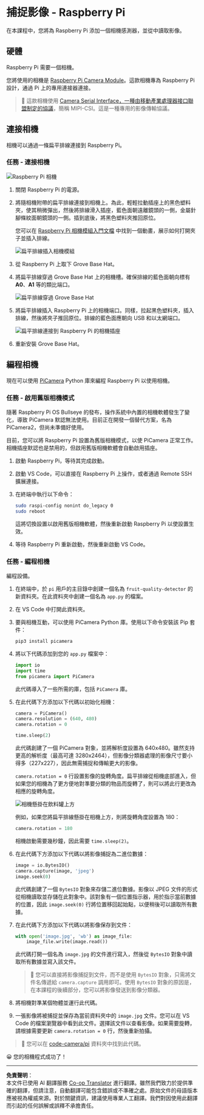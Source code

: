 <!--
CO_OP_TRANSLATOR_METADATA:
{
  "original_hash": "c677667095f6133eee418c7e53615d05",
  "translation_date": "2025-08-26T21:49:27+00:00",
  "source_file": "4-manufacturing/lessons/2-check-fruit-from-device/pi-camera.md",
  "language_code": "mo"
}
-->
# 捕捉影像 - Raspberry Pi

在本課程中，您將為 Raspberry Pi 添加一個相機感測器，並從中讀取影像。

## 硬體

Raspberry Pi 需要一個相機。

您將使用的相機是 [Raspberry Pi Camera Module](https://www.raspberrypi.org/products/camera-module-v2/)。這款相機專為 Raspberry Pi 設計，通過 Pi 上的專用連接器連接。

> 💁 這款相機使用 [Camera Serial Interface，一種由移動產業處理器接口聯盟制定的協議](https://wikipedia.org/wiki/Camera_Serial_Interface)，簡稱 MIPI-CSI。這是一種專用的影像傳輸協議。

## 連接相機

相機可以通過一條扁平排線連接到 Raspberry Pi。

### 任務 - 連接相機

![Raspberry Pi 相機](../../../../../translated_images/pi-camera-module.4278753c31bd6e757aa2b858be97d72049f71616278cefe4fb5abb485b40a078.mo.png)

1. 關閉 Raspberry Pi 的電源。

1. 將隨相機附帶的扁平排線連接到相機上。為此，輕輕拉動插座上的黑色塑料夾，使其稍微彈出，然後將排線滑入插座，藍色面朝遠離鏡頭的一側，金屬針腳條紋面朝鏡頭的一側。插到底後，將黑色塑料夾推回原位。

    您可以在 [Raspberry Pi 相機模組入門文檔](https://projects.raspberrypi.org/en/projects/getting-started-with-picamera/2) 中找到一個動畫，展示如何打開夾子並插入排線。

    ![扁平排線插入相機模組](../../../../../translated_images/pi-camera-ribbon-cable.0bf82acd251611c21ac616f082849413e2b322a261d0e4f8fec344248083b07e.mo.png)

1. 從 Raspberry Pi 上取下 Grove Base Hat。

1. 將扁平排線穿過 Grove Base Hat 上的相機槽。確保排線的藍色面朝向標有 **A0**、**A1** 等的類比端口。

    ![扁平排線穿過 Grove Base Hat](../../../../../translated_images/grove-base-hat-ribbon-cable.501fed202fcf73b11b2b68f6d246189f7d15d3e4423c572ddee79d77b4632b47.mo.png)

1. 將扁平排線插入 Raspberry Pi 上的相機端口。同樣，拉起黑色塑料夾，插入排線，然後將夾子推回原位。排線的藍色面應朝向 USB 和以太網端口。

    ![扁平排線連接到 Raspberry Pi 的相機插座](../../../../../translated_images/pi-camera-socket-ribbon-cable.a18309920b11800911082ed7aa6fb28e6d9be3a022e4079ff990016cae3fca10.mo.png)

1. 重新安裝 Grove Base Hat。

## 編程相機

現在可以使用 [PiCamera](https://pypi.org/project/picamera/) Python 庫來編程 Raspberry Pi 以使用相機。

### 任務 - 啟用舊版相機模式

隨著 Raspberry Pi OS Bullseye 的發布，操作系統中內置的相機軟體發生了變化，導致 PiCamera 默認無法使用。目前正在開發一個替代方案，名為 PiCamera2，但尚未準備好使用。

目前，您可以將 Raspberry Pi 設置為舊版相機模式，以使 PiCamera 正常工作。相機插座默認也是禁用的，但啟用舊版相機軟體會自動啟用插座。

1. 啟動 Raspberry Pi，等待其完成啟動。

1. 啟動 VS Code，可以直接在 Raspberry Pi 上操作，或者通過 Remote SSH 擴展連接。

1. 在終端中執行以下命令：

    ```sh
    sudo raspi-config nonint do_legacy 0
    sudo reboot
    ```

    這將切換設置以啟用舊版相機軟體，然後重新啟動 Raspberry Pi 以使設置生效。

1. 等待 Raspberry Pi 重新啟動，然後重新啟動 VS Code。

### 任務 - 編程相機

編程設備。

1. 在終端中，於 `pi` 用戶的主目錄中創建一個名為 `fruit-quality-detector` 的新資料夾。在此資料夾中創建一個名為 `app.py` 的檔案。

1. 在 VS Code 中打開此資料夾。

1. 要與相機互動，可以使用 PiCamera Python 庫。使用以下命令安裝該 Pip 套件：

    ```sh
    pip3 install picamera
    ```

1. 將以下代碼添加到您的 `app.py` 檔案中：

    ```python
    import io
    import time
    from picamera import PiCamera
    ```

    此代碼導入了一些所需的庫，包括 `PiCamera` 庫。

1. 在此代碼下方添加以下代碼以初始化相機：

    ```python
    camera = PiCamera()
    camera.resolution = (640, 480)
    camera.rotation = 0
    
    time.sleep(2)
    ```

    此代碼創建了一個 PiCamera 對象，並將解析度設置為 640x480。雖然支持更高的解析度（最高可達 3280x2464），但影像分類器處理的影像尺寸要小得多（227x227），因此無需捕捉和傳輸更大的影像。

    `camera.rotation = 0` 行設置影像的旋轉角度。扁平排線從相機底部進入，但如果您的相機為了更方便地對準要分類的物品而旋轉了，則可以將此行更改為相應的旋轉角度。

    ![相機懸掛在飲料罐上方](../../../../../translated_images/pi-camera-upside-down.5376961ba31459883362124152ad6b823d5ac5fc14e85f317e22903bd681c2b6.mo.png)

    例如，如果您將扁平排線懸掛在相機上方，則將旋轉角度設置為 180：

    ```python
    camera.rotation = 180
    ```

    相機啟動需要幾秒鐘，因此需要 `time.sleep(2)`。

1. 在此代碼下方添加以下代碼以將影像捕捉為二進位數據：

    ```python
    image = io.BytesIO()
    camera.capture(image, 'jpeg')
    image.seek(0)
    ```

    此代碼創建了一個 `BytesIO` 對象來存儲二進位數據。影像以 JPEG 文件的形式從相機讀取並存儲在此對象中。該對象有一個位置指示器，用於指示當前數據的位置，因此 `image.seek(0)` 行將位置移回起始點，以便稍後可以讀取所有數據。

1. 在此代碼下方添加以下代碼以將影像保存到文件：

    ```python
    with open('image.jpg', 'wb') as image_file:
        image_file.write(image.read())
    ```

    此代碼打開一個名為 `image.jpg` 的文件進行寫入，然後從 `BytesIO` 對象中讀取所有數據並寫入該文件。

    > 💁 您可以直接將影像捕捉到文件，而不是使用 `BytesIO` 對象，只需將文件名傳遞給 `camera.capture` 調用即可。使用 `BytesIO` 對象的原因是，在本課程的後續部分，您可以將影像發送到影像分類器。

1. 將相機對準某個物體並運行此代碼。

1. 一張影像將被捕捉並保存為當前資料夾中的 `image.jpg` 文件。您可以在 VS Code 的檔案瀏覽器中看到此文件。選擇該文件以查看影像。如果需要旋轉，請根據需要更新 `camera.rotation = 0` 行，然後重新拍攝。

> 💁 您可以在 [code-camera/pi](../../../../../4-manufacturing/lessons/2-check-fruit-from-device/code-camera/pi) 資料夾中找到此代碼。

😀 您的相機程式成功了！

---

**免責聲明**：  
本文件已使用 AI 翻譯服務 [Co-op Translator](https://github.com/Azure/co-op-translator) 進行翻譯。雖然我們致力於提供準確的翻譯，但請注意，自動翻譯可能包含錯誤或不準確之處。原始文件的母語版本應被視為權威來源。對於關鍵資訊，建議使用專業人工翻譯。我們對因使用此翻譯而引起的任何誤解或誤釋不承擔責任。
